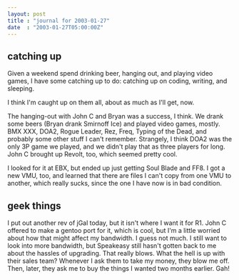 ```yaml
---
layout: post
title : "journal for 2003-01-27"
date  : "2003-01-27T05:00:00Z"
---
```


## catching up

Given a weekend spend drinking beer, hanging out, and playing video games, I have some catching up to do: catching up on coding, writing, and sleeping.

I think I'm caught up on them all, about as much as I'll get, now.

The hanging-out with John C and Bryan was a success, I think.  We drank some beers (Bryan drank Smirnoff Ice) and played video games, mostly.  BMX XXX, DOA2, Rogue Leader, Rez, Freq, Typing of the Dead, and probably some other stuff I can't remember.  Strangely, I think DOA2 was the only 3P game we played, and we didn't play that as three players for long.  John C brought up Revolt, too, which seemed pretty cool.

I looked for it at EBX, but ended up just getting Soul Blade and FF8.  I got a new VMU, too, and learned that there are files I can't copy from one VMU to another, which really sucks, since the one I have now is in bad condition.

## geek things

I put out another rev of jGal today, but it isn't where I want it for R1.  John C offered to make a gentoo port for it, which is cool, but I'm a little worried about how that might affect my bandwidth.  I guess not much.  I still want to look into more bandwidth, but Speakeasy still hasn't gotten back to me about the hassles of upgrading.  That really blows.  What the hell is up with their sales team?  Whenever I ask them to take my money, they blow me off.  Then, later, they ask me to buy the things I wanted two months earlier.  Gah!

